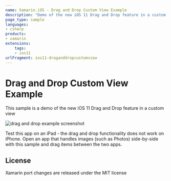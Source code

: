 ```yaml
---
name: Xamarin.iOS - Drag and Drop Custom View Example
description: "Demo of the new iOS 11 Drag and Drop feature in a custom view Test this app on an iPad - the drag and drop functionality does not... (iOS11)"
page_type: sample
languages:
- csharp
products:
- xamarin
extensions:
    tags:
    - ios11
urlFragment: ios11-draganddropcustomview
---
```

# Drag and Drop Custom View Example

This sample is a demo of the new iOS 11 Drag and Drop feature in a custom view

![drag and drop example screenshot](Screenshots/allowed-sml.png)

Test this app on an iPad - the drag and drop functionality does not work on iPhone. Open an app that handles images (such as Photos) side-by-side with this sample and drag items between the two apps.

## License

Xamarin port changes are released under the MIT license
